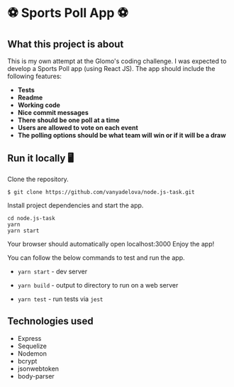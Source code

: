 # ⚽  Sports Poll App ⚽  

## What this project is about
This is my own attempt at the Glomo's coding challenge. I was expected to develop a Sports Poll app (using React JS). The app should include the following features:

- **Tests**
- **Readme**
- **Working code**
- **Nice commit messages**
- **There should be one poll at a time**
- **Users are allowed to vote on each event**
- **The polling options should be what team will win or if it will be a draw**


## Run it locally 🖥

Clone the repository.
```
$ git clone https://github.com/vanyadelova/node.js-task.git
```
Install project dependencies and start the app.

```
cd node.js-task
yarn
yarn start 
```

Your browser should automatically open localhost:3000 Enjoy the app!

You can follow the below commands to test and run the app.

- `yarn start` - dev server

- `yarn build` - output to directory to run on a web server

- `yarn test` - run tests via `jest`



## Technologies used

- Express
- Sequelize
- Nodemon
- bcrypt
- jsonwebtoken
- body-parser




